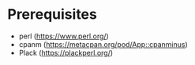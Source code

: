 # Prerequisites
* perl (https://www.perl.org/)
* cpanm (https://metacpan.org/pod/App::cpanminus)
* Plack (https://plackperl.org/)